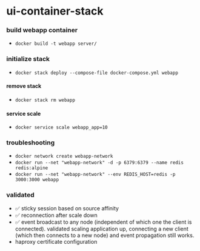 # ui-container-stack

### build webapp container
- `docker build -t webapp server/`
### initialize stack
- `docker stack deploy --compose-file docker-compose.yml webapp`
#### remove stack
- `docker stack rm webapp`	
#### service scale
- `docker service scale webapp_app=10`
### troubleshooting
- `docker network create webapp-network`
- `docker run --net "webapp-network" -d -p 6379:6379 --name redis redis:alpine`
- `docker run --net "webapp-network" --env REDIS_HOST=redis -p 3000:3000 webapp`
### validated
- :white_check_mark: sticky session based on source affinity
- :white_check_mark: reconnection after scale down
- :white_check_mark: event broadcast to any node (independent of which one the client is connected). validated scaling application up, connecting a new client (which then connects to a new node) and event propagation still works.
- haproxy certificate configuration
